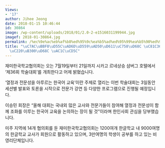 ```yaml
---
Views:
- '17'
author: Jihee Jeong
date: 2018-01-15 10:46:44
id: 30864
image: /wp-content/uploads/2018/01/2.0-2-e1516031199944.jpg
imagef: 2018-01-30864.jpg
permalink: /%ec%9e%ac%eb%af%b8%ed%95%9c%ea%b5%ad%ed%95%99%ea%b5%90%ed%98%91%ec%9d%98%ed%9a%8c-%ec%a0%9c36%ed%9a%8c-%ed%95%99%ec%88%a0%eb%8c%80%ed%9a%8c-%ea%b0%9c%ec%b5%9c/
title: "\uC7AC\uBBF8\uD55C\uAD6D\uD559\uAD50\uD611\uC758\uD68C \uC81C36\uD68C \uD559\
  \uC220\uB300\uD68C \uAC1C\uCD5C"
---
```


재미한국학교협의회는 오는 7월19일부터 21일까지 시카고 르네상승 샴버그 호텔에서 ‘제36회 학술대회’를 개최한다고 어제 밝혔습니다.

‘열정과 전문성을 아루르는 한국어 교육’이란 주제로 열리는 이번 학술대회는 3일동안 세션별 발표와 토론을 시작으로 전문가 강연 등 다양한 프로그램으로 진행될 예정입니다.

이승민 회장은 “올해 대회는 국내외 많은 교사와 전문가들이 참여해 열정과 전문성이 함께 조화를 이루는 한국어 교육을 논의하는 장이 될 것”이라며 한인사회 관심을 당부했습니다.

미주 지역에 14개 협의회를 둔 재미한국학교협의회는 1200여개 한글학교 내 9000여명의 한글학교 교사가 회원으로 활동하고 있으며, 3만여명의 학생이 공부를 하고 있는 비영리단체입니다.